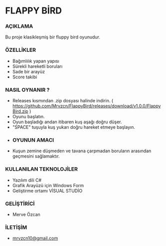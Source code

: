 # FLAPPY BİRD  
### AÇIKLAMA  
Bu proje klasikleşmiş bir fluppy bird oyunudur.  
### ÖZELLİKLER
* Bağımlılık yapan yapısı
* Sürekli hareketli boruları
* Sade bir arayüz
* Score takibi  
### NASIL OYNANIR ?
* Releases kısmından .zip dosyası halinde indirin. ( https://github.com/Mrvzcn/FlappyBird/releases/download/v1.0.0/FlappyBird.zip )
* Oyunu başlatın.
* Oyun başladığı andan itibaren kuş aşağı doğru düşer.
* "SPACE" tuşuyla kuş yukarı doğru hareket etmeye başlayın.
* ### OYUNUN AMACI
* Kuşun zemine düşmeden ve tavana çarpmadan boruların arasından geçmesini sağlamaktır.  
### KULLANILAN TEKNOLOJİLER
* Yazılım dili C#
* Grafik Arayüzü için Windows Form
* Geliştirme ortamı VİSUAL STUDİO  
### GELİŞTİRİCİ
 * Merve Özcan  
### İLETİŞİM
 * mrvzcn10@gmail.com
